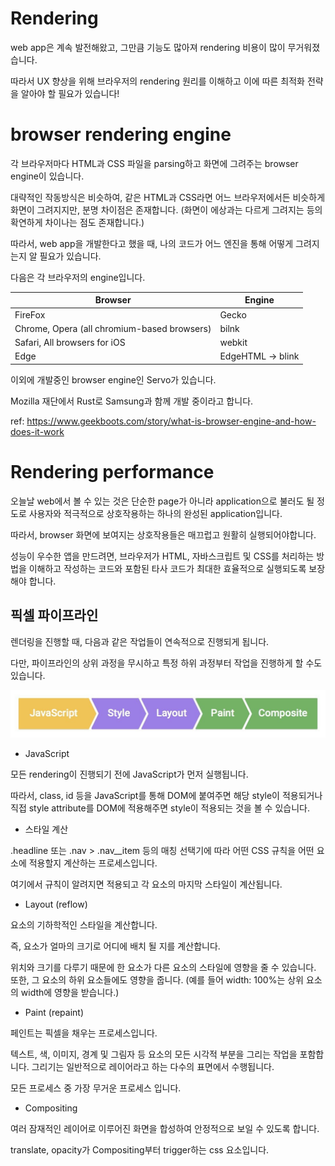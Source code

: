 # Rendering

web app은 계속 발전해왔고, 그만큼 기능도 많아져 rendering 비용이 많이 무거워졌습니다.

따라서 UX 향상을 위해 브라우저의 rendering 원리를 이해하고 이에 따른 최적화 전략을 알아야 할 필요가 있습니다!

# browser rendering engine

각 브라우저마다 HTML과 CSS 파일을 parsing하고 화면에 그려주는 browser engine이 있습니다.

대략적인 작동방식은 비슷하여, 같은 HTML과 CSS라면 어느 브라우저에서든 비슷하게 화면이 그려지지만, 분명 차이점은 존재합니다. (화면이 에상과는 다르게 그려지는 등의 확연하게 차이나는 점도 존재합니다.)

따라서, web app을 개발한다고 했을 때, 나의 코드가 어느 엔진을 통해 어떻게 그려지는지 알 필요가 있습니다.

다음은 각 브라우저의 engine입니다.

Browser | Engine
--- | ---
FireFox | Gecko
Chrome, Opera (all chromium-based browsers) | bilnk
Safari, All browsers for iOS | webkit
Edge | EdgeHTML -> blink

이외에 개발중인 browser engine인 Servo가 있습니다.

Mozilla 재단에서 Rust로 Samsung과 함께 개발 중이라고 합니다.

ref: https://www.geekboots.com/story/what-is-browser-engine-and-how-does-it-work

# Rendering performance

오늘날 web에서 볼 수 있는 것은 단순한 page가 아니라 application으로 불러도 될 정도로 사용자와 적극적으로 상호작용하는 하나의 완성된 application입니다.

따라서, browser 화면에 보여지는 상호작용들은 매끄럽고 원활히 실행되어야합니다.

성능이 우수한 앱을 만드려면, 브라우저가 HTML, 자바스크립트 및 CSS를 처리하는 방법을 이해하고 작성하는 코드와 포함된 타사 코드가 최대한 효율적으로 실행되도록 보장해야 합니다.

## 픽셀 파이프라인

렌더링을 진행할 때, 다음과 같은 작업들이 연속적으로 진행되게 됩니다.

다만, 파이프라인의 상위 과정을 무시하고 특정 하위 과정부터 작업을 진행하게 할 수도 있습니다.

![pixel pipeline](./assets/pixel_pipeline.jpeg)

- JavaScript

모든 rendering이 진행되기 전에 JavaScript가 먼저 실행됩니다.

따라서, class, id 등을 JavaScript를 통해 DOM에 붙여주면 해당 style이 적용되거나 직접 style attribute를 DOM에 적용해주면 style이 적용되는 것을 볼 수 있습니다.

- 스타일 계산

.headline 또는 .nav > .nav__item 등의 매칭 선택기에 따라 어떤 CSS 규칙을 어떤 요소에 적용할지 계산하는 프로세스입니다.

여기에서 규칙이 알려지면 적용되고 각 요소의 마지막 스타일이 계산됩니다.

- Layout (reflow)

요소의 기하학적인 스타일을 계산합니다.

즉, 요소가 얼마의 크기로 어디에 배치 될 지를 계산합니다.

위치와 크기를 다루기 때문에 한 요소가 다른 요소의 스타일에 영향을 줄 수 있습니다. 또한, 그 요소의 하위 요소들에도 영향을 줍니다. (예를 들어 width: 100%는 상위 요소의 width에 영향을 받습니다.)

- Paint (repaint)

페인트는 픽셀을 채우는 프로세스입니다.

텍스트, 색, 이미지, 경계 및 그림자 등 요소의 모든 시각적 부분을 그리는 작업을 포함합니다. 그리기는 일반적으로 레이어라고 하는 다수의 표면에서 수행됩니다.

모든 프로세스 중 가장 무거운 프로세스 입니다.

- Compositing

여러 잠재적인 레이어로 이루어진 화면을 합성하여 안정적으로 보일 수 있도록 합니다.

translate, opacity가 Compositing부터 trigger하는 css 요소입니다.
